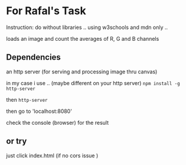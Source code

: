 # For Rafal's Task

Instruction: do without libraries .. using w3schools and mdn only ..

loads an image and count the averages of R, G and B channels

## Dependencies 

an http server (for serving and processing image thru canvas)

in my case i use ..  (maybe different on your http server)
`npm install -g http-server`

then `http-server`

then go to 'localhost:8080'

check the console (browser) for the result

## or try

just click index.html (if no cors issue )